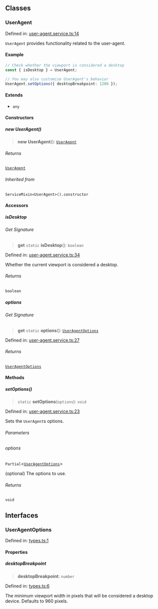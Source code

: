 

## Classes

### UserAgent

Defined in: [user-agent.service.ts:14](https://github.com/spuxx1701/jslibs/blob/1a7e07eeae1e7166b7fbfc153430c6402621f270/packages/browser-utils/src/services/user-agent/user-agent.service.ts#L14)

`UserAgent` provides functionality related to the user-agent.

#### Example

```ts
// Check whether the viewport is considered a desktop
const { isDesktop } = UserAgent;

// You may also customize UserAgent's behavior
UserAgent.setOptions({ desktopBreakpoint: 1200 });
```

#### Extends

- `any`

#### Constructors

##### new UserAgent()

> **new UserAgent**(): [`UserAgent`](user-agent.md#useragent)

###### Returns

[`UserAgent`](user-agent.md#useragent)

###### Inherited from

`ServiceMixin<UserAgent>().constructor`

#### Accessors

##### isDesktop

###### Get Signature

> **get** `static` **isDesktop**(): `boolean`

Defined in: [user-agent.service.ts:34](https://github.com/spuxx1701/jslibs/blob/1a7e07eeae1e7166b7fbfc153430c6402621f270/packages/browser-utils/src/services/user-agent/user-agent.service.ts#L34)

Whether the current viewport is considered a desktop.

###### Returns

`boolean`

##### options

###### Get Signature

> **get** `static` **options**(): [`UserAgentOptions`](user-agent.md#useragentoptions)

Defined in: [user-agent.service.ts:27](https://github.com/spuxx1701/jslibs/blob/1a7e07eeae1e7166b7fbfc153430c6402621f270/packages/browser-utils/src/services/user-agent/user-agent.service.ts#L27)

###### Returns

[`UserAgentOptions`](user-agent.md#useragentoptions)

#### Methods

##### setOptions()

> `static` **setOptions**(`options`): `void`

Defined in: [user-agent.service.ts:23](https://github.com/spuxx1701/jslibs/blob/1a7e07eeae1e7166b7fbfc153430c6402621f270/packages/browser-utils/src/services/user-agent/user-agent.service.ts#L23)

Sets the `UserAgent`s options.

###### Parameters

###### options

`Partial`\<[`UserAgentOptions`](user-agent.md#useragentoptions)\>

(optional) The options to use.

###### Returns

`void`

## Interfaces

### UserAgentOptions

Defined in: [types.ts:1](https://github.com/spuxx1701/jslibs/blob/1a7e07eeae1e7166b7fbfc153430c6402621f270/packages/browser-utils/src/services/user-agent/types.ts#L1)

#### Properties

##### desktopBreakpoint

> **desktopBreakpoint**: `number`

Defined in: [types.ts:6](https://github.com/spuxx1701/jslibs/blob/1a7e07eeae1e7166b7fbfc153430c6402621f270/packages/browser-utils/src/services/user-agent/types.ts#L6)

The minimum viewport width in pixels that will be considered a desktop device.
Defaults to 960 pixels.
